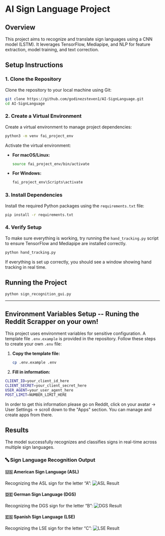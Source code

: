# AI Sign Language Project

## Overview
This project aims to recognize and translate sign languages using a CNN model (LSTM). It leverages TensorFlow, Mediapipe, and NLP for feature extraction, model training, and text correction.

## Setup Instructions

### 1. Clone the Repository
Clone the repository to your local machine using Git:
```bash
git clone https://github.com/godinezsteven1/AI-SignLanguage.git
cd AI-SignLanguage
```

### 2. Create a Virtual Environment
Create a virtual environment to manage project dependencies:
```bash
python3 -m venv fai_project_env
```

Activate the virtual environment:
- **For macOS/Linux:**
  ```bash
  source fai_project_env/bin/activate
  ```
- **For Windows:**
  ```bash
  fai_project_env\Scripts\activate
  ```

### 3. Install Dependencies
Install the required Python packages using the `requirements.txt` file:
```bash
pip install -r requirements.txt
```

### 4. Verify Setup
To make sure everything is working, try running the `hand_tracking.py` script to ensure TensorFlow and Mediapipe are installed correctly.

```bash
python hand_tracking.py
```

If everything is set up correctly, you should see a window showing hand tracking in real time.

## Running the Project
```bash
python sign_recognition_gui.py
```

------ 
## Environment Variables Setup -- Runing the Reddit Scrapper on your own!

This project uses environment variables for sensitive configuration. A template file `.env.example` is provided in the repository. Follow these steps to create your own `.env` file:

1. **Copy the template file:**

   ```bash
   cp .env.example .env
   ```

2. **Fill in information:**
```bash
CLIENT_ID=your_client_id_here
CLIENT_SECRET=your_client_secret_here
USER_AGENT=your_user_agent_here
POST_LIMIT=NUMBER_LIMIT_HERE
```
In order to get this information please go on Reddit, click on your avatar → User Settings → scroll down to the "Apps" section. You can manage and create apps from there.

 ## Results

The model successfully recognizes and classifies signs in real-time across multiple sign languages.

### 🔤 Sign Language Recognition Output

#### 🇺🇸 American Sign Language (ASL)
Recognizing the ASL sign for the letter “A”:
![ASL Result]([https://user-images.githubusercontent.com/.../asl_result.gif](https://github.com/godinezsteven1/AI-SignLanguage/issues/24))

#### 🇩🇪 German Sign Language (DGS)
Recognizing the DGS sign for the letter “B”:
![DGS Result]([https://user-images.githubusercontent.com/.../dgs_result.gif](https://github.com/godinezsteven1/AI-SignLanguage/issues/26))

#### 🇪🇸 Spanish Sign Language (LSE)
Recognizing the LSE sign for the letter “C”:
![LSE Result]([https://user-images.githubusercontent.com/.../lse_result.gif](https://github.com/godinezsteven1/AI-SignLanguage/issues/25))
   
